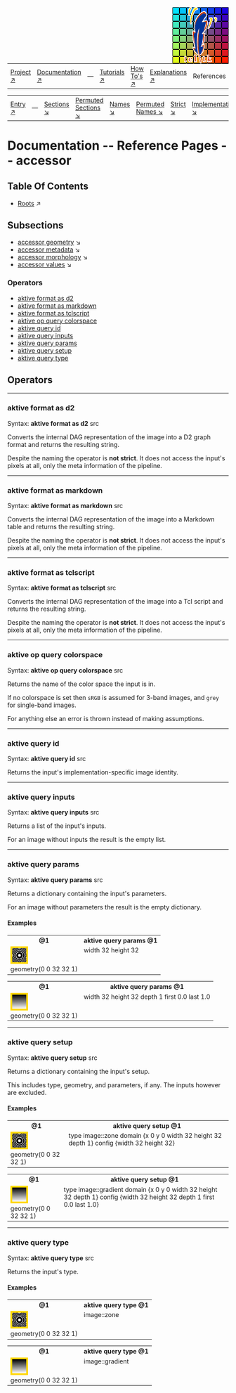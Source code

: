 <img src='../assets/aktive-logo-128.png' style='float:right;'>

||||||||
|---|---|---|---|---|---|---|
|[Project ↗](../../README.md)|[Documentation ↗](../index.md)|&mdash;|[Tutorials ↗](../tutorials.md)|[How To's ↗](../howtos.md)|[Explanations ↗](../explanations.md)|References|

|||||||||
|---|---|---|---|---|---|---|---|
|[Entry ↗](index.md)|&mdash;|[Sections ↘](bysection.md)|[Permuted Sections ↘](bypsection.md)|[Names ↘](byname.md)|[Permuted Names ↘](bypname.md)|[Strict ↘](strict.md)|[Implementations ↘](bylang.md)|

# Documentation -- Reference Pages -- accessor

## Table Of Contents

  - [Roots](bysection.md) ↗


## Subsections


 - [accessor geometry](accessor_geometry.md) ↘
 - [accessor metadata](accessor_metadata.md) ↘
 - [accessor morphology](accessor_morphology.md) ↘
 - [accessor values](accessor_values.md) ↘

### Operators

 - [aktive format as d2](#format_as_d2)
 - [aktive format as markdown](#format_as_markdown)
 - [aktive format as tclscript](#format_as_tclscript)
 - [aktive op query colorspace](#op_query_colorspace)
 - [aktive query id](#query_id)
 - [aktive query inputs](#query_inputs)
 - [aktive query params](#query_params)
 - [aktive query setup](#query_setup)
 - [aktive query type](#query_type)

## Operators

---
### <a name='format_as_d2'></a> aktive format as d2

Syntax: __aktive format as d2__ src

Converts the internal DAG representation of the image into a D2 graph format and returns the resulting string.

Despite the naming the operator is __not strict__. It does not access the input's pixels at all, only the meta information of the pipeline.


---
### <a name='format_as_markdown'></a> aktive format as markdown

Syntax: __aktive format as markdown__ src

Converts the internal DAG representation of the image into a Markdown table and returns the resulting string.

Despite the naming the operator is __not strict__. It does not access the input's pixels at all, only the meta information of the pipeline.


---
### <a name='format_as_tclscript'></a> aktive format as tclscript

Syntax: __aktive format as tclscript__ src

Converts the internal DAG representation of the image into a Tcl script and returns the resulting string.

Despite the naming the operator is __not strict__. It does not access the input's pixels at all, only the meta information of the pipeline.


---
### <a name='op_query_colorspace'></a> aktive op query colorspace

Syntax: __aktive op query colorspace__ src

Returns the name of the color space the input is in.

If no colorspace is set then `sRGB` is assumed for 3-band images, and `grey` for single-band images.

For anything else an error is thrown instead of making assumptions.


---
### <a name='query_id'></a> aktive query id

Syntax: __aktive query id__ src

Returns the input's implementation-specific image identity.


---
### <a name='query_inputs'></a> aktive query inputs

Syntax: __aktive query inputs__ src

Returns a list of the input's inputs.

For an image without inputs the result is the empty list.


---
### <a name='query_params'></a> aktive query params

Syntax: __aktive query params__ src

Returns a dictionary containing the input's parameters.

For an image without parameters the result is the empty dictionary.


#### <a name='query_params__examples'></a> Examples

<table><tr><th>@1</th><th>aktive query params @1</th></tr>
<tr><td valign='top'><img src='example-00433.gif' alt='@1' style='border:4px solid gold'><br>geometry(0 0 32 32 1)</td><td valign='top'>width 32 height 32</td></tr></table>

<table><tr><th>@1</th><th>aktive query params @1</th></tr>
<tr><td valign='top'><img src='example-00435.gif' alt='@1' style='border:4px solid gold'><br>geometry(0 0 32 32 1)</td><td valign='top'>width 32 height 32 depth 1 first 0.0 last 1.0</td></tr></table>


---
### <a name='query_setup'></a> aktive query setup

Syntax: __aktive query setup__ src

Returns a dictionary containing the input's setup.

This includes type, geometry, and parameters, if any. The inputs however are excluded.


#### <a name='query_setup__examples'></a> Examples

<table><tr><th>@1</th><th>aktive query setup @1</th></tr>
<tr><td valign='top'><img src='example-00445.gif' alt='@1' style='border:4px solid gold'><br>geometry(0 0 32 32 1)</td><td valign='top'>type image::zone domain {x 0 y 0 width 32 height 32 depth 1} config {width 32 height 32}</td></tr></table>

<table><tr><th>@1</th><th>aktive query setup @1</th></tr>
<tr><td valign='top'><img src='example-00447.gif' alt='@1' style='border:4px solid gold'><br>geometry(0 0 32 32 1)</td><td valign='top'>type image::gradient domain {x 0 y 0 width 32 height 32 depth 1} config {width 32 height 32 depth 1 first 0.0 last 1.0}</td></tr></table>


---
### <a name='query_type'></a> aktive query type

Syntax: __aktive query type__ src

Returns the input's type.


#### <a name='query_type__examples'></a> Examples

<table><tr><th>@1</th><th>aktive query type @1</th></tr>
<tr><td valign='top'><img src='example-00453.gif' alt='@1' style='border:4px solid gold'><br>geometry(0 0 32 32 1)</td><td valign='top'>image::zone</td></tr></table>

<table><tr><th>@1</th><th>aktive query type @1</th></tr>
<tr><td valign='top'><img src='example-00455.gif' alt='@1' style='border:4px solid gold'><br>geometry(0 0 32 32 1)</td><td valign='top'>image::gradient</td></tr></table>



